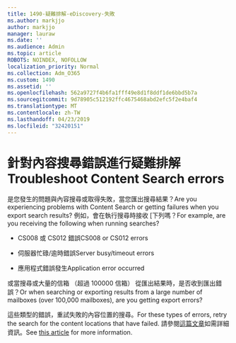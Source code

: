 ```yaml
---
title: 1490-疑難排解-eDiscovery-失敗
ms.author: markjjo
author: markjjo
manager: lauraw
ms.date: ''
ms.audience: Admin
ms.topic: article
ROBOTS: NOINDEX, NOFOLLOW
localization_priority: Normal
ms.collection: Adm_O365
ms.custom: 1490
ms.assetid: ''
ms.openlocfilehash: 562a9727f4b6fa1fff49e8d1f8ddf1de6bbd5b7a
ms.sourcegitcommit: 9d78905c512192ffc4675468abd2efc5f2e4baf4
ms.translationtype: MT
ms.contentlocale: zh-TW
ms.lasthandoff: 04/23/2019
ms.locfileid: "32420151"
---
```

# <a name="troubleshoot-content-search-errors"></a><span data-ttu-id="9d3ee-102">針對內容搜尋錯誤進行疑難排解</span><span class="sxs-lookup"><span data-stu-id="9d3ee-102">Troubleshoot Content Search errors</span></span>

<span data-ttu-id="9d3ee-103">是您發生的問題與內容搜尋或取得失敗，當您匯出搜尋結果？</span><span class="sxs-lookup"><span data-stu-id="9d3ee-103">Are you experiencing problems with Content Search or getting failures when you export search results?</span></span>
<span data-ttu-id="9d3ee-104">例如，會在執行搜尋時接收 [下列嗎？</span><span class="sxs-lookup"><span data-stu-id="9d3ee-104">For example, are you receiving the following when running searches?</span></span>

- <span data-ttu-id="9d3ee-105">CS008 或 CS012 錯誤</span><span class="sxs-lookup"><span data-stu-id="9d3ee-105">CS008 or CS012 errors</span></span>

- <span data-ttu-id="9d3ee-106">伺服器忙碌/逾時錯誤</span><span class="sxs-lookup"><span data-stu-id="9d3ee-106">Server busy/timeout errors</span></span>

- <span data-ttu-id="9d3ee-107">應用程式錯誤發生</span><span class="sxs-lookup"><span data-stu-id="9d3ee-107">Application error occurred</span></span>

<span data-ttu-id="9d3ee-108">或當搜尋或大量的信箱 （超過 100000 信箱） 從匯出結果時，是否收到匯出錯誤？</span><span class="sxs-lookup"><span data-stu-id="9d3ee-108">Or when searching or exporting results from a large number of mailboxes (over 100,000 mailboxes), are you getting export errors?</span></span>

<span data-ttu-id="9d3ee-109">這些類型的錯誤，重試失敗的內容位置的搜尋。</span><span class="sxs-lookup"><span data-stu-id="9d3ee-109">For these types of errors, retry the search for the content locations that have failed.</span></span> <span data-ttu-id="9d3ee-110">請參閱[這篇文章](https://docs.microsoft.com/office365/securitycompliance/retry-failed-content-search)如需詳細資訊。</span><span class="sxs-lookup"><span data-stu-id="9d3ee-110">See  [this article](https://docs.microsoft.com/office365/securitycompliance/retry-failed-content-search) for more information.</span></span>
